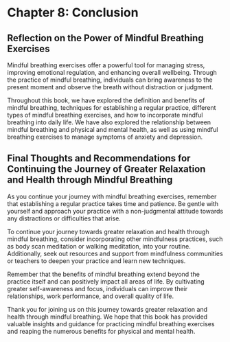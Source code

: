 Chapter 8: Conclusion
=====================

Reflection on the Power of Mindful Breathing Exercises
------------------------------------------------------

Mindful breathing exercises offer a powerful tool for managing stress, improving emotional regulation, and enhancing overall wellbeing. Through the practice of mindful breathing, individuals can bring awareness to the present moment and observe the breath without distraction or judgment.

Throughout this book, we have explored the definition and benefits of mindful breathing, techniques for establishing a regular practice, different types of mindful breathing exercises, and how to incorporate mindful breathing into daily life. We have also explored the relationship between mindful breathing and physical and mental health, as well as using mindful breathing exercises to manage symptoms of anxiety and depression.

Final Thoughts and Recommendations for Continuing the Journey of Greater Relaxation and Health through Mindful Breathing
------------------------------------------------------------------------------------------------------------------------

As you continue your journey with mindful breathing exercises, remember that establishing a regular practice takes time and patience. Be gentle with yourself and approach your practice with a non-judgmental attitude towards any distractions or difficulties that arise.

To continue your journey towards greater relaxation and health through mindful breathing, consider incorporating other mindfulness practices, such as body scan meditation or walking meditation, into your routine. Additionally, seek out resources and support from mindfulness communities or teachers to deepen your practice and learn new techniques.

Remember that the benefits of mindful breathing extend beyond the practice itself and can positively impact all areas of life. By cultivating greater self-awareness and focus, individuals can improve their relationships, work performance, and overall quality of life.

Thank you for joining us on this journey towards greater relaxation and health through mindful breathing. We hope that this book has provided valuable insights and guidance for practicing mindful breathing exercises and reaping the numerous benefits for physical and mental health.


